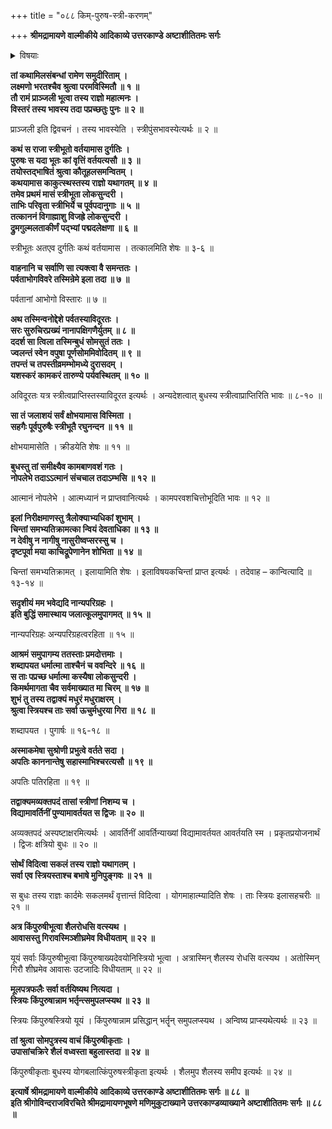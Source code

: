 +++
title = "०८८ किम्-पुरुष-स्त्री-करणम्"

+++
**श्रीमद्रामायणे वाल्मीकीये आदिकाव्ये उत्तरकाण्डे अष्टाशीतितमः सर्गः**


<details><summary>विषयाः</summary>

स्त्री-भूतैर् निज-परिजनैस् सह  
वनान्तरे विहरमाणाया इलाया **अवलोकनेन**  
क्षुभित-मनसा तत्र सरसि तपस्यता विधु-सुतेन बुधेन  
तत्-परिचरीणां किं-पुरुष--**नारी-करण**-पूर्वकं  
शैल-तट-**प्रेषणम्** ॥ १ ॥
</details>


**तां कथामिलसंबन्धां रामेण समुदीरिताम् ।  
लक्ष्मणो भरतश्चैव श्रुत्वा परमविस्मितौ ॥ १ ॥  
तौ रामं प्राञ्जली भूत्वा तस्य राज्ञो महात्मनः ।  
विस्तरं तस्य भावस्य तदा पप्रच्छतुः पुनः ॥ २ ॥**

प्राञ्जली इति द्विवचनं । तस्य भावस्येति । स्त्रीपुंसभावस्येत्यर्थः ॥ २ ॥

**कथं स राजा स्त्रीभूतो वर्तयामास दुर्गतिः ।  
पुरुषः स यदा भूतः कां वृत्तिं वर्तयत्यसौ ॥ ३ ॥  
तयोस्तद्भाषितं श्रुत्वा कौतूहलसमन्वितम् ।  
कथयामास काकुत्स्थस्तस्य राज्ञो यथागतम् ॥ ४ ॥  
तमेव प्रथमं मासं स्त्रीभूता लोकसुन्दरी ।  
ताभिः परिवृता स्त्रीभिर्ये च पूर्वपदानुगाः ॥ ५ ॥  
तत्काननं विगाह्माशु विजह्रे लोकसुन्दरी ।  
द्रुमगुल्मलताकीर्णं पद्भ्यां पद्मदलेक्षणा ॥ ६ ॥**

स्त्रीभूतः अतएव दुर्गतिः कथं वर्तयामास । तत्कालमिति शेषः ॥ ३-६ ॥

**वाहनानि च सर्वाणि सा त्यक्त्वा वै समन्ततः ।  
पर्वताभोगविवरे तस्मिन्रेमे इला तदा ॥ ७ ॥**

पर्वतानां आभोगो विस्तारः ॥ ७ ॥

**अथ तस्मिन्वनोद्देशे पर्वतस्याविदूरतः ।  
सरः सुरुचिरप्रख्यं नानापक्षिगणैर्युतम् ॥ ८ ॥  
ददर्श सा त्विला तस्मिन्बुधं सोमसुतं ततः ।  
ज्वलन्तं स्वेन वपुषा पूर्णसोममिवोदितम् ॥ ९ ॥  
तपन्तं च तपस्तीव्रमम्भोमध्ये दुरासदम् ।  
यशस्करं कामकरं तारुण्ये पर्यवस्थितम् ॥ १० ॥**

अविदूरतः यत्र स्त्रीत्वप्राप्तिस्तस्याविदूरत इत्यर्थः । अन्यदेशत्वात् बुधस्य स्त्रीत्वाप्राप्तिरिति भावः ॥ ८-१० ॥

**सा तं जलाशयं सर्वं क्षोभयामास विस्मिता ।  
सहगैः पूर्वपुरुषैः स्त्रीभूतै रघुनन्दन ॥ ११ ॥**

क्षोभयामासेति । क्रीडयेति शेषः ॥ ११ ॥

**बुधस्तु तां समीक्ष्यैव कामबाणवशं गतः ।  
नोपलेभे तदाऽऽत्मानं संचचाल तदाऽम्भसि ॥ १२ ॥**

आत्मानं नोपलेभे । आत्मध्यानं न प्राप्तवानित्यर्थः । कामपरवशचित्तोभूदिति भावः ॥ १२ ॥

**इलां निरीक्षमाणस्तु त्रैलोक्याभ्यधिकां शुभाम् ।  
चिन्तां समभ्यतिक्रामत्का न्वियं देवताधिका ॥ १३ ॥  
न देवीषु न नागीषु नासुरीष्वप्सरस्सु च ।  
दृष्टपूर्वा मया काचिद्रूपेणानेन शोभिता ॥ १४ ॥**

चिन्तां समभ्यतिक्रामत् । इलायामिति शेषः । इलाविषयकचिन्तां प्राप्त इत्यर्थः । तदेवाह – कान्वित्यादि ॥ १३-१४ ॥

**सदृशीयं मम भवेद्यदि नान्यपरिग्रहः ।  
इति बुद्धिं समास्थाय जलात्कूलमुपागमत् ॥ १५ ॥**

नान्यपरिग्रहः अन्यपरिग्रहत्वरहिता ॥ १५ ॥

**आश्रमं समुपागम्य ततस्ताः प्रमदोत्तमाः ।  
शब्दापयत धर्मात्मा ताश्चैनं च ववन्दिरे ॥ १६ ॥  
स ताः पप्रच्छ धर्मात्मा कस्यैषा लोकसुन्दरी ।  
किमर्थमागता चैव सर्वमाख्यात मा चिरम् ॥ १७ ॥  
शुभं तु तस्य तद्वाक्यं मधुरं मधुराक्षरम् ।  
श्रुत्वा स्त्रियश्च ताः सर्वा ऊचुर्मधुरया गिरा ॥ १८ ॥**

शब्दापयत । पुगार्षः ॥ १६-१८ ॥

**अस्माकमेषा सुश्रोणी प्रभुत्वे वर्तते सदा ।  
अपतिः काननान्तेषु सहास्माभिश्चरत्यसौ ॥ १९ ॥**

अपतिः पतिरहिता ॥ १९ ॥

**तद्वाक्यमव्यक्तपदं तासां स्त्रीणां निशम्य च ।  
विद्यामावर्तिनीं पुण्यामावर्तयत स द्विजः ॥ २० ॥**

अव्यक्तपदं अस्पष्टाक्षरमित्यर्थः । आवर्तिनीं आवर्तिन्याख्यां विद्यामावर्तयत आवर्तयति स्म । प्रकृतप्रयोजनार्थं । द्विजः क्षत्रियो बुधः ॥ २० ॥

**सोर्थं विदित्वा सकलं तस्य राज्ञो यथागतम् ।  
सर्वा एव स्त्रियस्ताश्च बभाषे मुनिपुङ्गवः ॥ २१ ॥**

स बुधः तस्य राज्ञः कार्दमेः सकलमर्थं वृत्तान्तं विदित्वा । योगमाहात्म्यादिति शेषः । ताः स्त्रियः इलासहचरीः ॥ २१ ॥

**अत्र किंपुरुषीभूत्वा शैलरोधसि वत्स्यथ ।  
आवासस्तु गिरावस्मिञ्शीघ्रमेव विधीयताम् ॥ २२ ॥**

यूयं सर्वाः किंपुरुषीभूत्वा किंपुरुषाख्यदेवयोनिस्त्रियो भूत्वा । अत्रास्मिन् शैलस्य रोधसि वत्स्यथ । अतोस्मिन् गिरौ शीघ्रमेव आवासः उटजादिः विधीयताम् ॥ २२ ॥

**मूलपत्रफलैः सर्वा वर्तयिष्यथ नित्यदा ।  
स्त्रियः किंपुरुषान्नाम भर्तृन्त्समुपलप्स्यथ ॥ २३ ॥**

स्त्रियः किंपुरुषस्त्रियो यूयं । किंपुरुषान्नाम प्रसिद्धान् भर्तॄन् समुपलप्स्यथ । अन्विष्य प्राप्स्यथेत्यर्थः ॥ २३ ॥

**तां श्रुत्वा सोमपुत्रस्य वाचं किंपुरुषीकृताः ।  
उपासांचक्रिरे शैलं वध्वस्ता बहुलास्तदा ॥ २४ ॥**

किंपुरुषीकृताः बुधस्य योगबलात्किंपुरुषस्त्रीकृता इत्यर्थः । शैलमुप शैलस्य समीप इत्यर्थः ॥ २४ ॥

**इत्यार्षे श्रीमद्रामायणे वाल्मीकीये आदिकाव्ये उत्तरकाण्डे अष्टाशीतितमः सर्गः ॥ ८८ ॥  
इति श्रीगोविन्दराजविरचिते श्रीमद्रामायणभूषणे मणिमुकुटाख्याने उत्तरकाण्डव्याख्याने अष्टाशीतितमः सर्गः ॥ ८८ ॥**
